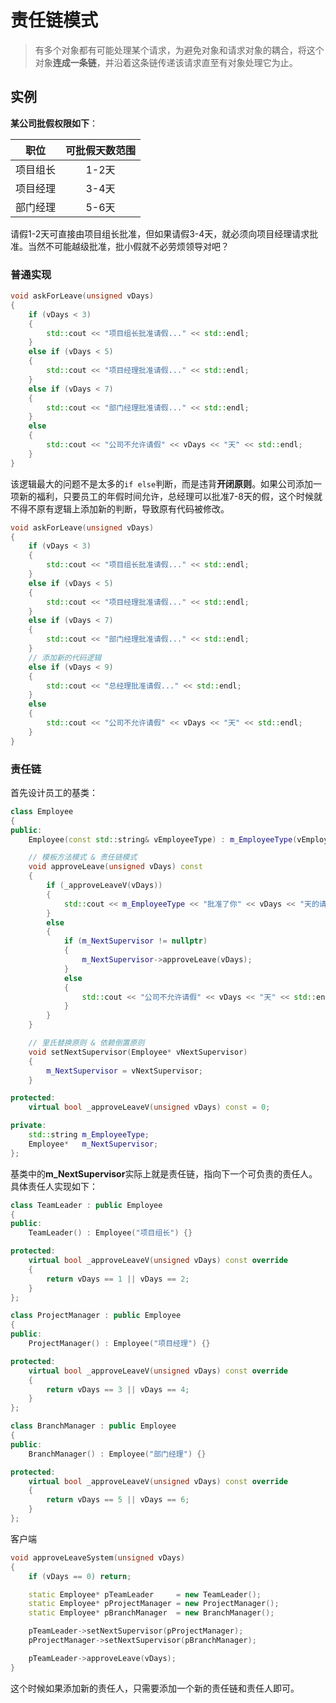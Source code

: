 # 责任链模式
> 有多个对象都有可能处理某个请求，为避免对象和请求对象的耦合，将这个对象**连成一条链**，并沿着这条链传递该请求直至有对象处理它为止。

## 实例
**某公司批假权限如下**：

| 职位 | 可批假天数范围 |
| --- | :---: |
| 项目组长 | 1-2天 |
| 项目经理 | 3-4天 |
| 部门经理 | 5-6天 |

请假1-2天可直接由项目组长批准，但如果请假3-4天，就必须向项目经理请求批准。当然不可能越级批准，批小假就不必劳烦领导对吧？

### 普通实现
```C++
void askForLeave(unsigned vDays)
{
	if (vDays < 3)
	{
		std::cout << "项目组长批准请假..." << std::endl;
	}
	else if (vDays < 5)
	{
		std::cout << "项目经理批准请假..." << std::endl;
	}
	else if (vDays < 7)
	{
		std::cout << "部门经理批准请假..." << std::endl;
	}
	else
	{
		std::cout << "公司不允许请假" << vDays << "天" << std::endl;
	}
}
```
该逻辑最大的问题不是太多的`if else`判断，而是违背**开闭原则**。如果公司添加一项新的福利，只要员工的年假时间允许，总经理可以批准7-8天的假，这个时候就不得不原有逻辑上添加新的判断，导致原有代码被修改。
```C++
void askForLeave(unsigned vDays)
{
	if (vDays < 3)
	{
		std::cout << "项目组长批准请假..." << std::endl;
	}
	else if (vDays < 5)
	{
		std::cout << "项目经理批准请假..." << std::endl;
	}
	else if (vDays < 7)
	{
		std::cout << "部门经理批准请假..." << std::endl;
	}
	// 添加新的代码逻辑
	else if (vDays < 9)
	{
		std::cout << "总经理批准请假..." << std::endl;
	}
	else
	{
		std::cout << "公司不允许请假" << vDays << "天" << std::endl;
	}
}
```

### 责任链
首先设计员工的基类：
```C++
class Employee
{
public:
	Employee(const std::string& vEmployeeType) : m_EmployeeType(vEmployeeType), m_NextSupervisor(nullptr) {}

	// 模板方法模式 & 责任链模式
	void approveLeave(unsigned vDays) const
	{
		if (_approveLeaveV(vDays))
		{
			std::cout << m_EmployeeType << "批准了你" << vDays << "天的请假请求..." << std::endl;
		}
		else
		{
			if (m_NextSupervisor != nullptr)
			{
				m_NextSupervisor->approveLeave(vDays);
			}
			else
			{
				std::cout << "公司不允许请假" << vDays << "天" << std::endl;
			}
		}
	}

	// 里氏替换原则 & 依赖倒置原则
	void setNextSupervisor(Employee* vNextSupervisor)
	{
		m_NextSupervisor = vNextSupervisor;
	}

protected:
	virtual bool _approveLeaveV(unsigned vDays) const = 0;

private:
	std::string m_EmployeeType;
	Employee*   m_NextSupervisor;
};
```
基类中的**m_NextSupervisor**实际上就是责任链，指向下一个可负责的责任人。具体责任人实现如下：
```C++
class TeamLeader : public Employee
{
public:
	TeamLeader() : Employee("项目组长") {}

protected:
	virtual bool _approveLeaveV(unsigned vDays) const override
	{
		return vDays == 1 || vDays == 2;
	}
};

class ProjectManager : public Employee
{
public:
	ProjectManager() : Employee("项目经理") {}

protected:
	virtual bool _approveLeaveV(unsigned vDays) const override
	{
		return vDays == 3 || vDays == 4;
	}
};

class BranchManager : public Employee
{
public:
	BranchManager() : Employee("部门经理") {}

protected:
	virtual bool _approveLeaveV(unsigned vDays) const override
	{
		return vDays == 5 || vDays == 6;
	}
};
```
客户端
```C++
void approveLeaveSystem(unsigned vDays)
{
	if (vDays == 0) return;

	static Employee* pTeamLeader     = new TeamLeader();
	static Employee* pProjectManager = new ProjectManager();
	static Employee* pBranchManager  = new BranchManager();

	pTeamLeader->setNextSupervisor(pProjectManager);
	pProjectManager->setNextSupervisor(pBranchManager);

	pTeamLeader->approveLeave(vDays);
}
```
这个时候如果添加新的责任人，只需要添加一个新的责任链和责任人即可。
